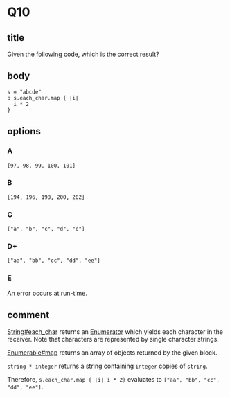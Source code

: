 # Q10

## title

Given the following code, which is the correct result?

## body

```
s = "abcde"
p s.each_char.map { |i|
  i * 2
}
```

## options

### A

`[97, 98, 99, 100, 101]`

### B

`[194, 196, 198, 200, 202]`

### C

`["a", "b", "c", "d", "e"]`

### D+

`["aa", "bb", "cc", "dd", "ee"]`

### E

An error occurs at run-time.

## comment

[String#each_char](https://docs.ruby-lang.org/en/3.1/String.html#method-i-each_char) returns an [Enumerator](https://docs.ruby-lang.org/en/3.1/Enumerator.html) which yields each character in the receiver. Note that characters are represented by single character strings.

[Enumerable#map](https://docs.ruby-lang.org/en/3.1/Enumerable.html#method-i-map) returns an array of objects returned by the given block.

`string * integer` returns a string containing `integer` copies of `string`.

Therefore, `s.each_char.map { |i| i * 2}` evaluates to `["aa", "bb", "cc", "dd", "ee"]`.
